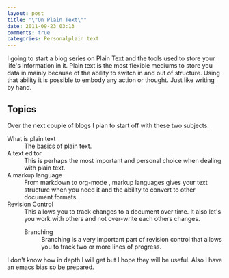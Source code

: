 ```yaml
---
layout: post
title: "\"On Plain Text\""
date: 2011-09-23 03:13
comments: true
categories: Personalplain text
---
```

I going to start a blog series on Plain Text and the tools used to store your life's information in it. Plain text is the most flexible mediums to store you data in mainly because of the ability to switch in and out of structure. Using that ability it is possible to embody any action or thought. Just like writing by hand.
<div id="outline-container-1" class="outline-2">
<h2 id="sec-1">Topics</h2>
<div id="text-1" class="outline-text-2">

Over the next couple of blogs I plan to start off with these two subjects.

<dl><dt>What is plain text</dt><dd>The basics of plain text.</dd><dt>A text editor</dt><dd>This is perhaps the most important and personal choice when dealing with plain text.</dd><dt>A markup language</dt><dd>From markdown to org-mode , markup languages gives your text structure when you need it and the ability to convert to other document formats.</dd><dt>Revision Control</dt><dd>This allows you to track changes to a document over time. It also let's you work with others and not over-write each others changes.<dl><dt>Branching</dt><dd>Branching is a very important part of revision control that allows you to track two or more lines of progress.</dd></dl></dd></dl>I don't know how in depth I will get but I hope they will be useful. Also I have an emacs bias so be prepared.

</div>
</div>
